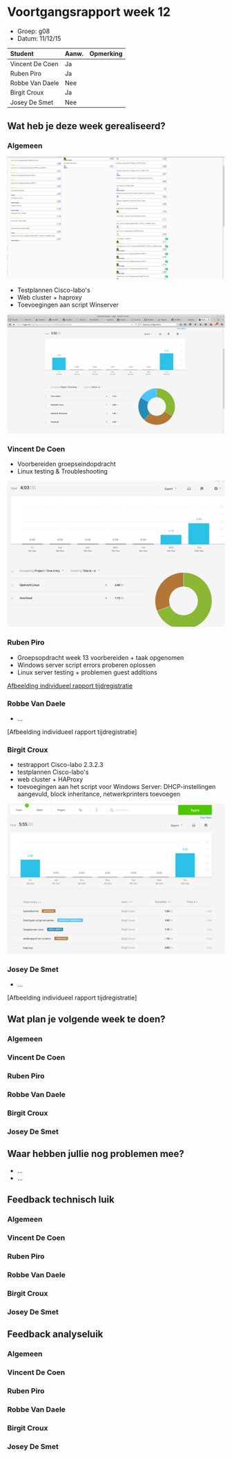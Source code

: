 # Voortgangsrapport week 12

* Groep: g08
* Datum: 11/12/15

| Student  | Aanw. | Opmerking |
| :---     | :---  | :---      |
| Vincent De Coen |   Ja    |           |
| Ruben Piro |    Ja   |           |
| Robbe Van Daele |   Nee    |           |
| Birgit Croux |  Ja     |           |
| Josey De Smet |   Nee   |            |

## Wat heb je deze week gerealiseerd?

### Algemeen

![Afbeelding huidige toestand Kanban-bord(en) invoegen](/weekrapport/media/w12/kanbanteam.png "huboard team")

* Testplannen Cisco-labo's
* Web cluster + haproxy
* Toevoegingen aan script Winserver

![Afbeelding teamoverzicht tijdregistratie onderverdeeld per deelopdracht](/weekrapport/media/w12/togglteam.png "toggl team")

### Vincent De Coen

* Voorbereiden groepseindopdracht
* Linux testing & Troubleshooting

![Afbeelding individueel rapport tijdregistratie](/weekrapport/media/w12/week12Vincent.PNG "tijdregistratie individueel Vincent")

### Ruben Piro

* Groepsopdracht week 13 voorbereiden + taak opgenomen
* Windows server script errors proberen oplossen
* Linux server testing + problemen guest additions

[Afbeelding individueel rapport tijdregistratie](/weekrapport/media/w12/Week12Ruben.PNG "tijdsregistratie Ruben")

### Robbe Van Daele

* ...

[Afbeelding individueel rapport tijdregistratie]

### Birgit Croux

* testrapport Cisco-labo 2.3.2.3
* testplannen Cisco-labo's
* web cluster + HAProxy
* toevoegingen aan het script voor Windows Server: DHCP-instellingen aangevuld, block inheritance, netwerkprinters toevoegen

![Afbeelding individueel rapport tijdregistratie](/weekrapport/media/w12/togglbirgit.png "tijdregistratie individueel birgit")

### Josey De Smet

* ...

[Afbeelding individueel rapport tijdregistratie]


## Wat plan je volgende week te doen?

### Algemeen
### Vincent De Coen
### Ruben Piro
### Robbe Van Daele
### Birgit Croux
### Josey De Smet

## Waar hebben jullie nog problemen mee?

* ...
* ...

## Feedback technisch luik

### Algemeen

### Vincent De Coen
### Ruben Piro
### Robbe Van Daele
### Birgit Croux
### Josey De Smet

## Feedback analyseluik

### Algemeen

### Vincent De Coen
### Ruben Piro
### Robbe Van Daele
### Birgit Croux
### Josey De Smet
